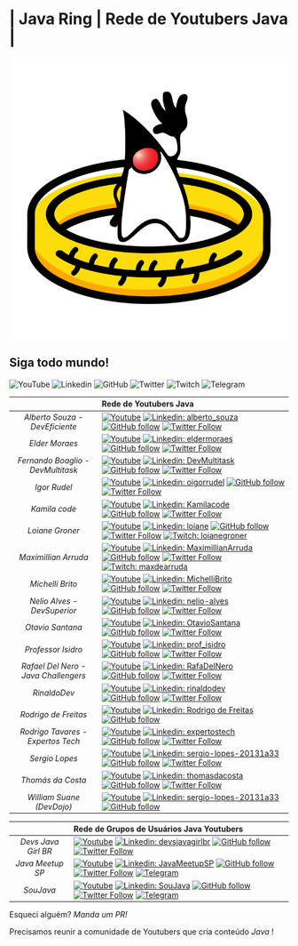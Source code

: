 # | Java Ring | Rede de Youtubers Java |

![Java Ring](java-ring.png)

## Siga todo mundo! 

![YouTube](https://img.shields.io/badge/-Youtube-red?style=flat-square&logo=Youtube&logoColor=white)  ![Linkedin](https://img.shields.io/badge/-Linkedin-blue?style=flat-square&logo=Linkedin&logoColor=white) ![GitHub](https://img.shields.io/badge/-GitHub-white?style=flat-square&logo=GitHub&logoColor=black) ![Twitter](https://img.shields.io/badge/-Twitter-white?style=flat-square&logo=Twitter&logoColor=blue) ![Twitch](https://img.shields.io/badge/-Twitch-blueviolet?style=flat-square&logo=Twitch&logoColor=white) ![Telegram](https://img.shields.io/badge/-Telegram-white?style=flat-square&logo=Telegram&logoColor=white)


| | Rede de Youtubers Java | 
|:-: |:--- |
|*Alberto Souza - DevEficiente* | [![Youtube](https://img.shields.io/badge/-Youtube-red?style=flat-square&logo=Youtube&logoColor=white&link=http://youtube.com/deveficiente)](http://youtube.com/deveficiente) [![Linkedin: alberto_souza](https://img.shields.io/badge/-Linkedin-blue?style=flat-square&logo=Linkedin&logoColor=white&link=https://www.linkedin.com/in/alberto-souza-953b0b7/)](https://www.linkedin.com/in/alberto-souza-953b0b7/) [![GitHub follow](https://img.shields.io/github/followers/asouza?style=social)](https://github.com/asouza) [![Twitter Follow](https://img.shields.io/twitter/follow/alberto_souza?style=social)](https://twitter.com/alberto_souza)|
|*Elder Moraes* |[![Youtube](https://img.shields.io/badge/-Youtube-red?style=flat-square&logo=Youtube&logoColor=white&link=http://youtube.com/eldermoraes)](http://youtube.com/eldermoraes) [![Linkedin: eldermoraes](https://img.shields.io/badge/-Linkedin-blue?style=flat-square&logo=Linkedin&logoColor=white&link=https://www.linkedin.com/in/eldermoraes/)](https://www.linkedin.com/in/eldermoraes/) [![GitHub follow](https://img.shields.io/github/followers/eldermoraes?style=social)](https://github.com/eldermoraes) [![Twitter Follow](https://img.shields.io/twitter/follow/elderjava?style=social)](https://twitter.com/elderjava)|
|*Fernando Boaglio - DevMultitask*| [![Youtube](https://img.shields.io/badge/-Youtube-red?style=flat-square&logo=Youtube&logoColor=white&link=http://youtube.com/DevMultitask)](http://youtube.com/DevMultitask) [![Linkedin: DevMultitask](https://img.shields.io/badge/-Linkedin-blue?style=flat-square&logo=Linkedin&logoColor=white&link=https://www.linkedin.com/in/DevMultitask/)](https://www.linkedin.com/in/boaglio/) [![GitHub follow](https://img.shields.io/github/followers/boaglio?style=social)](https://github.com/boaglio) [![Twitter Follow](https://img.shields.io/twitter/follow/boaglio?style=social)](https://twitter.com/boaglio)|
|*Igor Rudel* |[![Youtube](https://img.shields.io/badge/-Youtube-red?style=flat-square&logo=Youtube&logoColor=white&link=http://youtube.com/OIgorRudel)](http://youtube.com/OIgorRudel) [![Linkedin: oigorrudel](https://img.shields.io/badge/-Linkedin-blue?style=flat-square&logo=Linkedin&logoColor=white&link=https://www.linkedin.com/in/oigorrudel/)](https://www.linkedin.com/in/oigorrudel/) [![GitHub follow](https://img.shields.io/github/followers/oigorrudel?style=social)](https://github.com/oigorrudel) [![Twitter Follow](https://img.shields.io/twitter/follow/oigorrudel?style=social)](https://twitter.com/oigorrudel)|
|*Kamila code* |[![Youtube](https://img.shields.io/badge/-Youtube-red?style=flat-square&logo=Youtube&logoColor=white&link=http://youtube.com/Kamilacode)](http://youtube.com/Kamilacode) [![Linkedin: Kamilacode](https://img.shields.io/badge/-Linkedin-blue?style=flat-square&logo=Linkedin&logoColor=white&link=https://www.linkedin.com/in/kamila-santos-oliveira/)](https://www.linkedin.com/in/kamila-santos-oliveira/) [![GitHub follow](https://img.shields.io/github/followers/Kamilahsantos?style=social)](https://github.com/Kamilahsantos) [![Twitter Follow](https://img.shields.io/twitter/follow/kamilah_santos?style=social)](https://twitter.com/kamilah_santos)|
|*Loiane Groner* |[![Youtube](https://img.shields.io/badge/-Youtube-red?style=flat-square&logo=Youtube&logoColor=white&link=http://youtube.com/loianegroner)](http://youtube.com/loianegroner) [![Linkedin: loiane](https://img.shields.io/badge/-Linkedin-blue?style=flat-square&logo=Linkedin&logoColor=white&link=https://www.linkedin.com/in/loiane/)](https://www.linkedin.com/in/loiane/) [![GitHub follow](https://img.shields.io/github/followers/loiane?style=social)](https://github.com/loiane) [![Twitter Follow](https://img.shields.io/twitter/follow/loiane?style=social)](https://twitter.com/loiane) [![Twitch: loianegroner](https://img.shields.io/badge/-Twitch-blueviolet?style=flat-square&logo=Twitch&logoColor=white&link=https://www.twitch.tv/loiane)](https://www.twitch.tv/loiane) |
|*Maximillian Arruda* |[![Youtube](https://img.shields.io/badge/-Youtube-red?style=flat-square&logo=Youtube&logoColor=white&link=http://youtube.com/MaximillianArruda)](http://youtube.com/MaximillianArruda) [![Linkedin: MaximillianArruda](https://img.shields.io/badge/-Linkedin-blue?style=flat-square&logo=Linkedin&logoColor=white&link=https://www.linkedin.com/in/maxarruda/)](https://www.linkedin.com/in/maxarruda/) [![GitHub follow](https://img.shields.io/github/followers/dearrudam?style=social)](https://github.com/dearrudam) [![Twitter Follow](https://img.shields.io/twitter/follow/maxdearruda?style=social)](https://twitter.com/maxdearruda) [![Twitch: maxdearruda](https://img.shields.io/badge/-Twitch-blueviolet?style=flat-square&logo=Twitch&logoColor=white&link=https://www.twitch.tv/maxdearruda)](https://www.twitch.tv/maxdearruda)|
|*Michelli Brito* | [![Youtube](https://img.shields.io/badge/-Youtube-red?style=flat-square&logo=Youtube&logoColor=white&link=http://youtube.com/MichelliBrito)](http://youtube.com/MichelliBrito) [![Linkedin: MichelliBrito](https://img.shields.io/badge/-Linkedin-blue?style=flat-square&logo=Linkedin&logoColor=white&link=https://www.linkedin.com/in/MichelliBrito/)](https://www.linkedin.com/in/MichelliBrito/) [![GitHub follow](https://img.shields.io/github/followers/MichelliBrito?style=social)](https://github.com/MichelliBrito) [![Twitter Follow](https://img.shields.io/twitter/follow/MichelliBrito4?style=social)](https://twitter.com/MichelliBrito4)|
|*Nelio Alves - DevSuperior* |[![Youtube](https://img.shields.io/badge/-Youtube-red?style=flat-square&logo=Youtube&logoColor=white&link=http://www.youtube.com/c/DevSuperior)](http://www.youtube.com/c/DevSuperior) [![Linkedin: nelio-alves](https://img.shields.io/badge/-Linkedin-blue?style=flat-square&logo=Linkedin&logoColor=white&link=https://www.linkedin.com/in/nelio-alves/)](https://www.linkedin.com/in/nelio-alves/) [![GitHub follow](https://img.shields.io/github/followers/acenelio?style=social)](https://github.com/acenelio) [![Twitter Follow](https://img.shields.io/twitter/follow/DevSuperior?style=social)](https://twitter.com/DevSuperior)|
|*Otavio Santana* |[![Youtube](https://img.shields.io/badge/-Youtube-red?style=flat-square&logo=Youtube&logoColor=white&link=http://www.youtube.com/c/OtavioSantana)](http://www.youtube.com/c/OtavioSantana) [![Linkedin: OtavioSantana](https://img.shields.io/badge/-Linkedin-blue?style=flat-square&logo=Linkedin&logoColor=white&link=https://www.linkedin.com/in/otaviojava/)](https://www.linkedin.com/in/otaviojava/) [![GitHub follow](https://img.shields.io/github/followers/acenelio?style=social)](https://github.com/otaviojava) [![Twitter Follow](https://img.shields.io/twitter/follow/otaviojava?style=social)](https://twitter.com/otaviojava)|
|*Professor Isidro*| [![Youtube](https://img.shields.io/badge/-Youtube-red?style=flat-square&logo=Youtube&logoColor=white&link=http://youtube.com/ProfessorIsidroVamosProgramar)](http://youtube.com/ProfessorIsidroVamosProgramar) [![Linkedin: prof_isidro](https://img.shields.io/badge/-Linkedin-blue?style=flat-square&logo=Linkedin&logoColor=white&link=https://www.linkedin.com/in/professor-isidro-phd/)](https://www.linkedin.com/in/professor-isidro-phd/) [![GitHub follow](https://img.shields.io/github/followers/professorisidro?style=social)](https://github.com/professorisidro) [![Twitter Follow](https://img.shields.io/twitter/follow/prof_isidro?style=social)](https://twitter.com/prof_isidro)|
|*Rafael Del Nero - Java Challengers* |[![Youtube](https://img.shields.io/badge/-Youtube-red?style=flat-square&logo=Youtube&logoColor=white&link=http://youtube.com/javachallengers)](http://youtube.com/javachallengers) [![Linkedin: RafaDelNero](https://img.shields.io/badge/-Linkedin-blue?style=flat-square&logo=Linkedin&logoColor=white&link=https://www.linkedin.com/in/RafaDelNero/)](https://www.linkedin.com/in/RafaDelNero/) [![GitHub follow](https://img.shields.io/github/followers/RafaDelNero?style=social)](https://github.com/RafaDelNero) [![Twitter Follow](https://img.shields.io/twitter/follow/RafaDelNero?style=social)](https://twitter.com/RafaDelNero)|
|*RinaldoDev* | [![Youtube](https://img.shields.io/badge/-Youtube-red?style=flat-square&logo=Youtube&logoColor=white&link=http://youtube.com/rinaldodev)](http://youtube.com/rinaldodev) [![Linkedin: rinaldodev](https://img.shields.io/badge/-Linkedin-blue?style=flat-square&logo=Linkedin&logoColor=white&link=https://www.linkedin.com/in/rinaldodev/)](https://www.linkedin.com/in/rinaldodev/) [![GitHub follow](https://img.shields.io/github/followers/rinaldodev?style=social)](https://github.com/rinaldodev) [![Twitter Follow](https://img.shields.io/twitter/follow/rinaldodev?style=social)](https://twitter.com/rinaldodev)|
|*Rodrigo de Freitas* | [![Youtube](https://img.shields.io/badge/-Youtube-red?style=flat-square&logo=Youtube&logoColor=white&link=http://www.youtube.com/RodrigoFreitasAlv)](https://www.youtube.com/c/RodrigoFreitasAlv) [![Linkedin: Rodrigo de Freitas](https://img.shields.io/badge/-Linkedin-blue?style=flat-square&logo=Linkedin&logoColor=white&link=https://www.linkedin.com/in/rodrigofreitasr/)](https://www.linkedin.com/in/rodrigofreitasr/) [![GitHub follow](https://img.shields.io/github/followers/Rodsafreitas?style=social)](https://github.com/Rodsafreitas)
|*Rodrigo Tavares - Expertos Tech* |[![Youtube](https://img.shields.io/badge/-Youtube-red?style=flat-square&logo=Youtube&logoColor=white&link=https://www.youtube.com/c/ExpertosTech)](https://www.youtube.com/c/ExpertosTech) [![Linkedin: expertostech](https://img.shields.io/badge/-Linkedin-blue?style=flat-square&logo=Linkedin&logoColor=white&link=https://www.linkedin.com/in/expertostech/)](https://www.linkedin.com/company/expertostech/) [![GitHub follow](https://img.shields.io/github/followers/sergiolopessp?style=social)](https://github.com/expertos-tech?tab=repositories) [![Twitter Follow](https://img.shields.io/twitter/follow/expertostech?style=social)](https://twitter.com/expertostech)|
|*Sergio Lopes* |[![Youtube](https://img.shields.io/badge/-Youtube-red?style=flat-square&logo=Youtube&logoColor=white&link=http://youtube.com/SergioLopesDevInitiative)](http://youtube.com/SergioLopesDevInitiative) [![Linkedin: sergio-lopes-20131a33](https://img.shields.io/badge/-Linkedin-blue?style=flat-square&logo=Linkedin&logoColor=white&link=https://www.linkedin.com/in/sergio-lopes-20131a33/)](https://www.linkedin.com/in/sergio-lopes-20131a33/) [![GitHub follow](https://img.shields.io/github/followers/sergiolopessp?style=social)](https://github.com/sergiolopessp) [![Twitter Follow](https://img.shields.io/twitter/follow/sergiolopessp?style=social)](https://twitter.com/sergiolopessp)|
|*Thomás da Costa* |[![Youtube](https://img.shields.io/badge/-Youtube-red?style=flat-square&logo=Youtube&logoColor=white&link=http://youtube.com/thomasdacosta)](http://youtube.com/thomasdacosta) [![Linkedin: thomasdacosta](https://img.shields.io/badge/-Linkedin-blue?style=flat-square&logo=Linkedin&logoColor=white&link=https://www.linkedin.com/in/thomasdacosta/)](https://www.linkedin.com/in/thomasdacosta/) [![GitHub follow](https://img.shields.io/github/followers/thomasdacosta?style=social)](https://github.com/thomasdacosta) [![Twitter Follow](https://img.shields.io/twitter/follow/thomasdacosta?style=social)](https://twitter.com/thomasdacosta)|
|*William Suane (DevDojo)* |[![Youtube](https://img.shields.io/badge/-Youtube-red?style=flat-square&logo=Youtube&logoColor=white&link=https://www.youtube.com/c/DevDojoBrasil)](https://www.youtube.com/c/DevDojoBrasil) [![Linkedin: sergio-lopes-20131a33](https://img.shields.io/badge/-Linkedin-blue?style=flat-square&logo=Linkedin&logoColor=white&link=https://www.linkedin.com/in/sergio-lopes-20131a33/)](https://www.linkedin.com/in/williamsuane/) [![GitHub follow](https://img.shields.io/github/followers/devdojobr?style=social)](https://github.com/devdojobr)|


|| Rede de Grupos de Usuários Java Youtubers |  
|:-: | :---	|
| *Devs Java Girl BR* | [![Youtube](https://img.shields.io/badge/-Youtube-red?style=flat-square&logo=Youtube&logoColor=white&link=http://youtube.com/DevsJavaGirlBR)](http://youtube.com/DevsJavaGirlBR) [![Linkedin: devsjavagirlbr](https://img.shields.io/badge/-Linkedin-blue?style=flat-square&logo=Linkedin&logoColor=white&link=https://www.linkedin.com/in/devsjavagirlbr/)](https://www.linkedin.com/in/devsjavagirlbr/) [![GitHub follow](https://img.shields.io/github/followers/devs-javagirl?style=social)](https://github.com/devs-javagirl) [![Twitter Follow](https://img.shields.io/twitter/follow/devsjavagirl?style=social)](https://twitter.com/devsjavagirl)|
| *Java Meetup SP* | [![Youtube](https://img.shields.io/badge/-Youtube-red?style=flat-square&logo=Youtube&logoColor=white&link=http://youtube.com/MeetupJavaSãoPaulo)](http://youtube.com/MeetupJavaSãoPaulo) [![Linkedin: JavaMeetupSP](https://img.shields.io/badge/-Linkedin-blue?style=flat-square&logo=Linkedin&logoColor=white&link=https://www.linkedin.com/company/java-meetup-sp/)](https://www.linkedin.com/company/java-meetup-sp/) [![GitHub follow](https://img.shields.io/github/followers/meetupjavasaopaulo?style=social)](https://github.com/meetupjavasaopaulo) [![Twitter Follow](https://img.shields.io/twitter/follow/JavaMeetupSampa?style=social)](https://twitter.com/JavaMeetupSampa) [![Telegram](https://img.shields.io/badge/-Telegram-white?style=flat-square&logo=Telegram&logoColor=white&link=https://t.me/JavaMeetupSPnews)](https://t.me/JavaMeetupSPnews)|
| *SouJava* | [![Youtube](https://img.shields.io/badge/-Youtube-red?style=flat-square&logo=Youtube&logoColor=white&link=http://youtube.com/SouJava)](http://youtube.com/SouJava) [![Linkedin: SouJava](https://img.shields.io/badge/-Linkedin-blue?style=flat-square&logo=Linkedin&logoColor=white&link=https://www.linkedin.com/company/SouJava/)](https://www.linkedin.com/company/SouJava/) [![GitHub follow](https://img.shields.io/github/followers/SouJava?style=social)](https://github.com/SouJava) [![Twitter Follow](https://img.shields.io/twitter/follow/SouJava?style=social)](https://twitter.com/SouJava) [![Telegram](https://img.shields.io/badge/-Telegram-white?style=flat-square&logo=Telegram&logoColor=white&link=https://t.me/SouJavabr)](https://t.me/SouJavabr)|


Esqueci alguém? *Manda um PR!*

Precisamos reunir a comunidade de Youtubers que cria conteúdo _Java_ ! 
